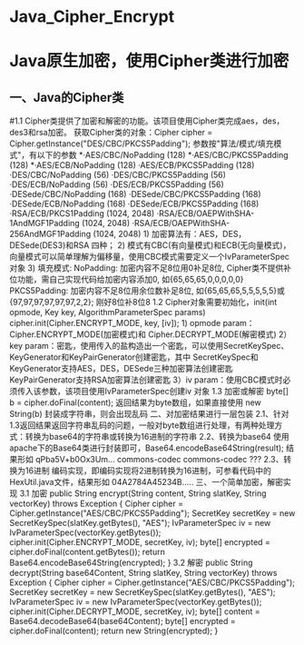 ﻿# Java_Cipher_Encrypt
Java原生加密，使用Cipher类进行加密
====
一、Java的Cipher类
----
#1.1 Cipher类提供了加密和解密的功能。该项目使用Cipher类完成aes，des，des3和rsa加密。
获取Cipher类的对象：Cipher cipher = Cipher.getInstance("DES/CBC/PKCS5Padding"); 参数按"算法/模式/填充模式"，有以下的参数
*·AES/CBC/NoPadding (128)
*·AES/CBC/PKCS5Padding (128)
*·AES/ECB/NoPadding (128)
      ·AES/ECB/PKCS5Padding (128)
      ·DES/CBC/NoPadding (56)
      ·DES/CBC/PKCS5Padding (56)
      ·DES/ECB/NoPadding (56)
      ·DES/ECB/PKCS5Padding (56)
      ·DESede/CBC/NoPadding (168)
      ·DESede/CBC/PKCS5Padding (168)
      ·DESede/ECB/NoPadding (168)
      ·DESede/ECB/PKCS5Padding (168)
      ·RSA/ECB/PKCS1Padding (1024, 2048)
      ·RSA/ECB/OAEPWithSHA-1AndMGF1Padding (1024, 2048)
      ·RSA/ECB/OAEPWithSHA-256AndMGF1Padding (1024, 2048)
    1) 加密算法有：AES，DES，DESede(DES3)和RSA 四种；
    2) 模式有CBC(有向量模式)和ECB(无向量模式)，向量模式可以简单理解为偏移量，使用CBC模式需要定义一个IvParameterSpec对象
    3) 填充模式: NoPadding: 加密内容不足8位用0补足8位, Cipher类不提供补位功能，需自己实现代码给加密内容添加0, 如{65,65,65,0,0,0,0,0}
                PKCS5Padding: 加密内容不足8位用余位数补足8位, 如{65,65,65,5,5,5,5,5}或{97,97,97,97,97,97,2,2}; 刚好8位补8位8
    1.2 Cipher对象需要初始化，init(int opmode, Key key, AlgorithmParameterSpec params) 
    cipher.init(Cipher.ENCRYPT_MODE, key, [iv]);
    1) opmode param：Cipher.ENCRYPT_MODE(加密模式)和 Cipher.DECRYPT_MODE(解密模式)
    2）key param：密匙，使用传入的盐构造出一个密匙，可以使用SecretKeySpec、KeyGenerator和KeyPairGenerator创建密匙，其中
        SecretKeySpec和KeyGenerator支持AES，DES，DESede三种加密算法创建密匙
        KeyPairGenerator支持RSA加密算法创建密匙
    3）iv param：使用CBC模式时必须传入该参数，该项目使用IvParameterSpec创建iv 对象
    1.3 加密或解密 byte[] b = cipher.doFinal(content);
    返回结果为byte数组，如果直接使用 new String(b) 封装成字符串，则会出现乱码
二、对加密结果进行一层包装
    2.1、针对1.3返回结果返回字符串乱码的问题，一般对byte数组进行处理，有两种处理方式：转换为base64的字符串或转换为16进制的字符串
    2.2、转换为base64
        使用apache下的Base64类进行封装即可，Base64.encodeBase64String(result); 结果形如 qPba5V+b0Ox3Um...
        <dependency>
            <groupId>commons-codec</groupId>
            <artifactId>commons-codec</artifactId>
            <version>???</version>
        </dependency>
    2.3、转换为16进制
       编码实现，即编码实现将2进制转换为16进制，可参看代码中的HexUtil.java文件，结果形如 04A2784A45234B.....
三、一个简单加密，解密实现
    3.1 加密
    public String encrypt(String content, String slatKey, String vectorKey) throws Exception {
		Cipher cipher = Cipher.getInstance("AES/CBC/PKCS5Padding");
		SecretKey secretKey = new SecretKeySpec(slatKey.getBytes(), "AES");
		IvParameterSpec iv = new IvParameterSpec(vectorKey.getBytes());
		cipher.init(Cipher.ENCRYPT_MODE, secretKey, iv);
		byte[] encrypted = cipher.doFinal(content.getBytes());
		return Base64.encodeBase64String(encrypted);
	}
    3.2 解密
    public String decrypt(String base64Content, String slatKey, String vectorKey) throws Exception {
		Cipher cipher = Cipher.getInstance("AES/CBC/PKCS5Padding");
		SecretKey secretKey = new SecretKeySpec(slatKey.getBytes(), "AES");
		IvParameterSpec iv = new IvParameterSpec(vectorKey.getBytes());
		cipher.init(Cipher.DECRYPT_MODE, secretKey, iv);
		byte[] content = Base64.decodeBase64(base64Content);
		byte[] encrypted = cipher.doFinal(content);
		return new String(encrypted);
	}
    
    
